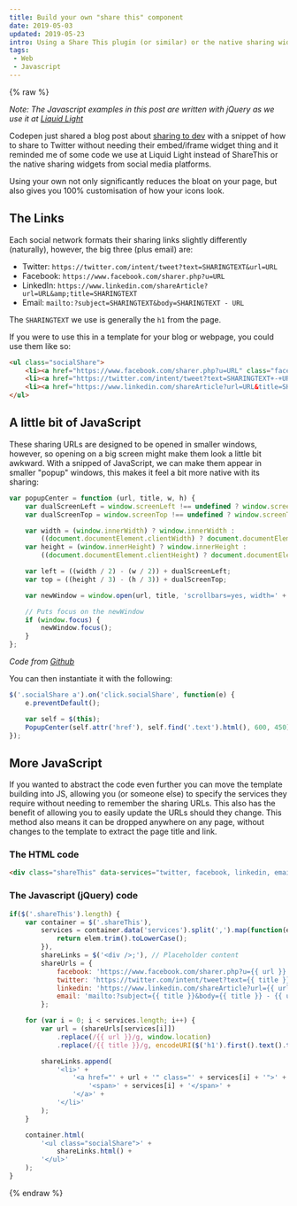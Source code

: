 ```yaml
---
title: Build your own "share this" component
date: 2019-05-03
updated: 2019-05-23
intro: Using a Share This plugin (or similar) or the native sharing widgets from social networks can really bloat your page and look ugly. This code is how we, at Liquid Light, implement social sharing widgets
tags:
 - Web
 - Javascript
---
```


{% raw %}

_Note: The Javascript examples in this post are written with jQuery as we use it at [Liquid Light](https://www.liquidlight.co.uk/)_

Codepen just shared a blog post about [sharing to dev](https://blog.codepen.io/2019/05/02/share-to-dev/) with a snippet of how to share to Twitter without needing their embed/iframe widget thing and it reminded me of some code we use at Liquid Light instead of ShareThis or the native sharing widgets from social media platforms.

Using your own not only significantly reduces the bloat on your page, but also gives you 100% customisation of how your icons look.

## The Links

Each social network formats their sharing links slightly differently (naturally), however, the big three (plus email) are:

- Twitter: `https://twitter.com/intent/tweet?text=SHARINGTEXT&url=URL`
- Facebook: `https://www.facebook.com/sharer.php?u=URL`
- LinkedIn: `https://www.linkedin.com/shareArticle?url=URL&amp;title=SHARINGTEXT`
- Email: `mailto:?subject=SHARINGTEXT&body=SHARINGTEXT - URL`

The `SHARINGTEXT` we use is generally the `h1` from the page.

If you were to use this in a template for your blog or webpage, you could use them like so:

```html
<ul class="socialShare">
	<li><a href="https://www.facebook.com/sharer.php?u=URL" class="facebook" title="Share on Facebook"><span>Facebook</span></a></li>
	<li><a href="https://twitter.com/intent/tweet?text=SHARINGTEXT+-+URL" class="twitter" title="Share on Twitter"> <span>Twitter</span></a></li>
	<li><a href="https://www.linkedin.com/shareArticle?url=URL&title=SHARINGTEXT" class="linkedIn" title="Share on LinkedIn"><span>LinkedIn</span></a></li>
</ul>
```

## A little bit of JavaScript

These sharing URLs are designed to be opened in smaller windows, however, so opening on a big screen might make them look a little bit awkward. With a snipped of JavaScript, we can make them appear in smaller "popup" windows, this makes it feel a bit more native with its sharing:

```js
var popupCenter = function (url, title, w, h) {
	var dualScreenLeft = window.screenLeft !== undefined ? window.screenLeft : screen.left;
	var dualScreenTop = window.screenTop !== undefined ? window.screenTop : screen.top;

	var width = (window.innerWidth) ? window.innerWidth :
		((document.documentElement.clientWidth) ? document.documentElement.clientWidth : screen.width);
	var height = (window.innerHeight) ? window.innerHeight :
		((document.documentElement.clientHeight) ? document.documentElement.clientHeight : screen.height);

	var left = ((width / 2) - (w / 2)) + dualScreenLeft;
	var top = ((height / 3) - (h / 3)) + dualScreenTop;

	var newWindow = window.open(url, title, 'scrollbars=yes, width=' + w + ', height=' + h + ', top=' + top + ', left=' + left);

	// Puts focus on the newWindow
	if (window.focus) {
		newWindow.focus();
	}
};
```

_Code from [Github](https://github.com/kni-labs/rrssb)_

You can then instantiate it with the following:

```js
$('.socialShare a').on('click.socialShare', function(e) {
	e.preventDefault();

	var self = $(this);
	PopupCenter(self.attr('href'), self.find('.text').html(), 600, 450);
});
```

## More JavaScript

If you wanted to abstract the code even further you can move the template building into JS, allowing you (or someone else) to specify the services they require without needing to remember the sharing URLs. This also has the benefit of allowing you to easily update the URLs should they change. This method also  means it can be dropped anywhere on any page, without changes to the template to extract the page title and link.

### The HTML code

```html
<div class="shareThis" data-services="twitter, facebook, linkedin, email"></div>
```

### The Javascript (jQuery) code

```js
if($('.shareThis').length) {
	var container = $('.shareThis'),
		services = container.data('services').split(',').map(function(elem) {
			return elem.trim().toLowerCase();
		}),
		shareLinks = $('<div />;'), // Placeholder content
		shareUrls = {
			facebook: 'https://www.facebook.com/sharer.php?u={{ url }}',
			twitter: 'https://twitter.com/intent/tweet?text={{ title }}&url={{ url }}',
			linkedin: 'https://www.linkedin.com/shareArticle?url={{ url }}&amp;title={{ title }}',
			email: 'mailto:?subject={{ title }}&body={{ title }} - {{ url }}'
		};

	for (var i = 0; i < services.length; i++) {
		var url = (shareUrls[services[i]])
			.replace(/{{ url }}/g, window.location)
			.replace(/{{ title }}/g, encodeURI($('h1').first().text().trim()));

		shareLinks.append(
			'<li>' +
				'<a href="' + url + '" class="' + services[i] + '">' +
					'<span>' + services[i] + '</span>' +
				'</a>' +
			'</li>'
		);
	}

	container.html(
		'<ul class="socialShare">' +
			shareLinks.html() +
		'</ul>'
	);
}
```

{% endraw %}
